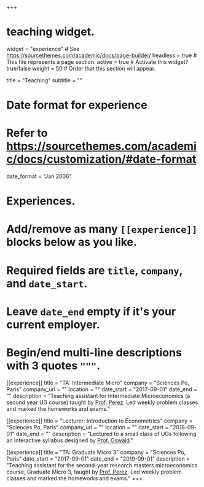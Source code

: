 +++
# teaching widget.
widget = "experience"  # See https://sourcethemes.com/academic/docs/page-builder/
headless = true  # This file represents a page section.
active = true  # Activate this widget? true/false
weight = 50  # Order that this section will appear.

title = "Teaching"
subtitle = ""

# Date format for experience
#   Refer to https://sourcethemes.com/academic/docs/customization/#date-format
date_format = "Jan 2006"

# Experiences.
#   Add/remove as many `[[experience]]` blocks below as you like.
#   Required fields are `title`, `company`, and `date_start`.
#   Leave `date_end` empty if it's your current employer.
#   Begin/end multi-line descriptions with 3 quotes `"""`.
[[experience]]
  title = "TA: Intermediate Micro"
  company = "Sciences Po, Paris"
  company_url = ""
  location = ""
  date_start = "2017-09-01"
  date_end = ""
  description = "Teaching assistant for Intermediate Microeconomics (a second year UG course) taught by [Prof. Perez](http://eduardo.perez.free.fr/). Led weekly problem classes and marked the homeworks and exams."
  

[[experience]]
  title = "Lecturer: Introduction to Econometrics"
  company = "Sciences Po, Paris"
  company_url = ""
  location = ""
  date_start = "2018-09-01"
  date_end = ""
  description = "Lectured to a small class of UGs following an interactive syllabus designed by [Prof. Oswald](https://floswald.github.io/teaching/scpoeconometrics/)."

[[experience]]
  title = "TA: Graduate Micro 3"
  company = "Sciences Po, Paris"
  date_start = "2017-09-01"
  date_end = "2019-09-01"
  description = "Teaching assistant for the second-year research masters microeconomics course, Graduate Micro 3, taught by [Prof. Perez](http://eduardo.perez.free.fr/). Led weekly problem classes and marked the homeworks and exams."
+++
